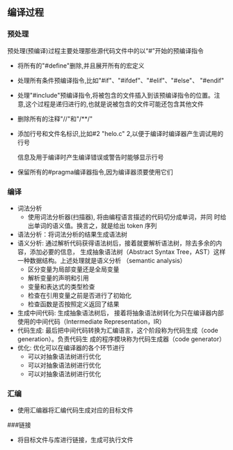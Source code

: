 ## 编译过程

### 预处理

预处理(预编译)过程主要处理那些源代码文件中的以“#”开始的预编译指令

+ 将所有的"#define"删除,并且展开所有的宏定义

+ 处理所有条件预编译指令,比如"#if"、"#ifdef"、"#elif"、"#else"、 "#endif"

+ 处理"#include"预编译指令,将被包含的文件插入到该预编译指令的位置。注意,这个过程是递归进行的,也就是说被包含的文件可能还包含其他文件

+ 删除所有的注释"//"和"/**/"

+ 添加行号和文件名标识,比如#2  "helo.c" 2,以便于编译时编译器产生调试用的行号

  信息及用于编译时产生编译错误或警告时能够显示行号

+ 保留所有的#pragma编译器指令,因为编译器须要使用它们

### 编译

+ 词法分析
  - 使用词法分析器(扫描器), 将由编程语言描述的代码切分成单词，并同
    时给出单词的语义值。换言之，就是给出 token 序列
+ 语法分析：将词法分析的结果生成语法树
+ 语义分析: 通过解析代码获得语法树后，接着就要解析语法树，除去多余的内容，添加必要的信息，
  生成抽象语法树（Abstract Syntax Tree，AST）这样一种数据结构。上述处理就是语义分析
  （semantic analysis）
  - 区分变量为局部变量还是全局变量
  - 解析变量的声明和引用
  - 变量和表达式的类型检查
  - 检查在引用变量之前是否进行了初始化
  - 检查函数是否按照定义返回了结果
+ 生成中间代码: 生成抽象语法树后， 接着将抽象语法树转化为只在编译器内部使用的中间代码（Intermediate Representation，IR）
+ 代码生成:  最后把中间代码转换为汇编语言，这个阶段称为代码生成（code generation）。负责代码生
  成的程序模块称为代码生成器（code generator）
+ 优化: 优化可以在编译器的各个环节进行
  - 可以对抽象语法树进行优化
  - 可以对抽象语法树进行优化
  - 可以对抽象语法树进行优化

### 汇编

+ 使用汇编器将汇编代码生成对应的目标文件

###链接

+ 将目标文件与库进行链接，生成可执行文件



